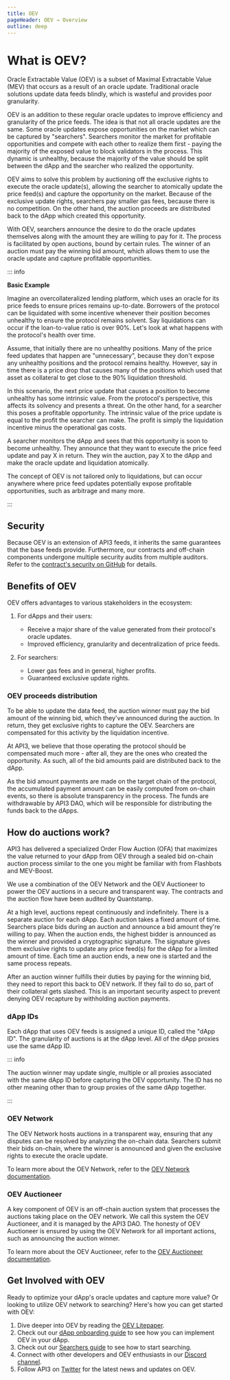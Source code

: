 ```yaml
---
title: OEV
pageHeader: OEV → Overview
outline: deep
---
```


<PageHeader/>

# What is OEV?

Oracle Extractable Value (OEV) is a subset of Maximal Extractable Value (MEV)
that occurs as a result of an oracle update. Traditional oracle solutions update
data feeds blindly, which is wasteful and provides poor granularity.

OEV is an addition to these regular oracle updates to improve efficiency and
granularity of the price feeds. The idea is that not all oracle updates are the
same. Some oracle updates expose opportunities on the market which can be
captured by "searchers". Searchers monitor the market for profitable
opportunities and compete with each other to realize them first - paying the
majority of the exposed value to block validators in the process. This dynamic
is unhealthy, because the majority of the value should be split between the dApp
and the searcher who realized the opportunity.

OEV aims to solve this problem by auctioning off the exclusive rights to execute
the oracle update(s), allowing the searcher to atomically update the price
feed(s) and capture the opportunity on the market. Because of the exclusive
update rights, searchers pay smaller gas fees, because there is no competition.
On the other hand, the auction proceeds are distributed back to the dApp which
created this opportunity.

With OEV, searchers announce the desire to do the oracle updates themselves
along with the amount they are willing to pay for it. The process is facilitated
by open auctions, bound by certain rules. The winner of an auction must pay the
winning bid amount, which allows them to use the oracle update and capture
profitable opportunities.

::: info

**Basic Example**

Imagine an overcollateralized lending platform, which uses an oracle for its
price feeds to ensure prices remains up-to-date. Borrowers of the protocol can
be liquidated with some incentive whenever their position becomes unhealthy to
ensure the protocol remains solvent. Say liquidations can occur if the
loan-to-value ratio is over 90%. Let's look at what happens with the protocol's
health over time.

Assume, that initially there are no unhealthy positions. Many of the price feed
updates that happen are "unnecessary", because they don't expose any unhealthy
positions and the protocol remains healthy. However, say in time there is a
price drop that causes many of the positions which used that asset as collateral
to get close to the 90% liquidation threshold.

In this scenario, the next price update that causes a position to become
unhealthy has some intrinsic value. From the protocol's perspective, this
affects its solvency and presents a threat. On the other hand, for a searcher
this poses a profitable opportunity. The intrinsic value of the price update is
equal to the profit the searcher can make. The profit is simply the liquidation
incentive minus the operational gas costs.

A searcher monitors the dApp and sees that this opportunity is soon to become
unhealthy. They announce that they want to execute the price feed update and pay
X in return. They win the auction, pay X to the dApp and make the oracle update
and liquidation atomically.

The concept of OEV is not tailored only to liquidations, but can occur anywhere
where price feed updates potentially expose profitable opportunities, such as
arbitrage and many more.

:::

## Security

Because OEV is an extension of API3 feeds, it inherits the same guarantees that
the base feeds provide. Furthermore, our contracts and off-chain components
undergone multiple security audits from multiple auditors. Refer to the
[contract's security on GitHub](https://github.com/api3dao/contracts/blob/main/README.md#security)
for details.

## Benefits of OEV

OEV offers advantages to various stakeholders in the ecosystem:

1. For dApps and their users:

   - Receive a major share of the value generated from their protocol's oracle
     updates.
   - Improved efficiency, granularity and decentralization of price feeds.

2. For searchers:

   - Lower gas fees and in general, higher profits.
   - Guaranteed exclusive update rights.

### OEV proceeds distribution

To be able to update the data feed, the auction winner must pay the bid amount
of the winning bid, which they've announced during the auction. In return, they
get exclusive rights to capture the OEV. Searchers are compensated for this
activity by the liquidation incentive.

At API3, we believe that those operating the protocol should be compensated much
more - after all, they are the ones who created the opportunity. As such, all of
the bid amounts paid are distributed back to the dApp.

As the bid amount payments are made on the target chain of the protocol, the
accumulated payment amount can be easily computed from on-chain events, so there
is absolute transparency in the process. The funds are withdrawable by API3 DAO,
which will be responsible for distributing the funds back to the dApps.

## How do auctions work?

API3 has delivered a specialized Order Flow Auction (OFA) that maximizes the
value returned to your dApp from OEV through a sealed bid on-chain auction
process similar to the one you might be familiar with from Flashbots and
MEV-Boost.

We use a combination of the OEV Network and the OEV Auctioneer to power the OEV
auctions in a secure and transparent way. The contracts and the auction flow
have been audited by Quantstamp.

At a high level, auctions repeat continuously and indefinitely. There is a
separate auction for each dApp. Each auction takes a fixed amount of time.
Searchers place bids during an auction and announce a bid amount they're willing
to pay. When the auction ends, the highest bidder is announced as the winner and
provided a cryptographic signature. The signature gives them exclusive rights to
update any price feed(s) for the dApp for a limited amount of time. Each time an
auction ends, a new one is started and the same process repeats.

After an auction winner fulfills their duties by paying for the winning bid,
they need to report this back to OEV network. If they fail to do so, part of
their collateral gets slashed. This is an important security aspect to prevent
denying OEV recapture by withholding auction payments.

### dApp IDs

Each dApp that uses OEV feeds is assigned a unique ID, called the "dApp ID". The
granularity of auctions is at the dApp level. All of the dApp proxies use the
same dApp ID.

::: info

The auction winner may update single, multiple or all proxies associated with
the same dApp ID before capturing the OEV opportunity. The ID has no other
meaning other than to group proxies of the same dApp together.

:::

### OEV Network

The OEV Network hosts auctions in a transparent way, ensuring that any disputes
can be resolved by analyzing the on-chain data. Searchers submit their bids
on-chain, where the winner is announced and given the exclusive rights to
execute the oracle update.

To learn more about the OEV Network, refer to the
[OEV Network documentation](/oev/overview/oev-network).

### OEV Auctioneer

A key component of OEV is an off-chain auction system that processes the
auctions taking place on the OEV network. We call this system the OEV
Auctioneer, and it is managed by the API3 DAO. The honesty of OEV Auctioneer is
ensured by using the OEV Network for all important actions, such as announcing
the auction winner.

To learn more about the OEV Auctioneer, refer to the
[OEV Auctioneer documentation](/oev/overview/oev-auctioneer).

## Get Involved with OEV

Ready to optimize your dApp's oracle updates and capture more value? Or looking
to utilize OEV network to searching? Here's how you can get started with OEV:

1. Dive deeper into OEV by reading the
   [OEV Litepaper](https://raw.githubusercontent.com/api3dao/oev-litepaper/main/oev-litepaper.pdf).
2. Check out our [dApp onboarding guide](/oev/dapps/) to see how you can
   implement OEV in your dApp.
3. Check out our [Searchers guide](/oev/searchers/) to see how to start
   searching.
4. Connect with other developers and OEV enthusiasts in our
   [Discord channel](https://discord.com/channels/758003776174030948/1062909222347603989).
5. Follow API3 on [Twitter](https://twitter.com/API3DAO) for the latest news and
   updates on OEV.

